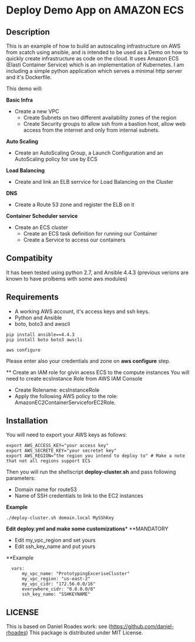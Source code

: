 Deploy Demo App on AMAZON ECS
=============================


Description
-----------

This is an example of how to build an autoscaling infrastructure on AWS from scatch using ansible, and is intended to be used as a 
Demo on how to quickly create infrastructure as code on the cloud.
It uses Amazon ECS (Elasti Container Service) which is an implementation of Kubernetes.
I am including a simple python application which serves a minimal http server and it's Dockerfile.

This demo will:

**Basic Infra**
- Create a new VPC
  - Create Subnets on two different availability zones of the region
  - Create Security groups to allow ssh from a bastion host, allow web access from the internet and only from internal subnets.

**Auto Scaling**
- Create an AutoScaling Group, a Launch Configuration and an AutoScaling policy for use by ECS

**Load Balancing**
- Create and link an ELB serrvice for Load Balancing on the Cluster

**DNS**
- Create a Route 53 zone and register the ELB on it

**Container Scheduler service**
- Create an ECS cluster
  - Create an ECS task definition for running our Container
  - Create a Service to access our containers
 


Compatibity
-----------

It has been tested using python 2.7, and Ansible 4.4.3 (previous verions are known to have prolbems with some aws modules)

Requirements
------------
- A working AWS account, it's access keys and ssh keys.
- Python and Ansible
- boto, boto3 and awscli

```
pip install ansible==4.4.3
pip install boto boto3 awscli

aws configure
````

Please enter also your credentials and zone on **aws configure** step.

** Create an IAM role for givin acess ECS to the compute instances
You will need to create ecsInstance Role from AWS IAM Console
* Create Rolename: ecsInstanceRole
* Apply the following AWS policy to the role: AmazonEC2ContainerServiceforEC2Role.


Installation
----------

You will need to export your AWS keys as follows:

```
export AWS_ACCESS_KEY="your access key"
export AWS_SECRETE_KEY="your secretet key"
export AWS_REGION="the region you intend to deploy to" # Make a note that not all regions support ECS
```

Then you will run the shellscript **deploy-cluster.sh** and pass following parameters:
- Domain name for route53
- Name of SSH credentials to link to the EC2 instances


**Example**
```
./deploy-cluster.sh domain.local MySShKey
```

**Edit deploy.yml and make some customizations***
**MANDATORY
- Edit my_vpc_region and set yours
- Edit ssh_key_name and put yours 

**Example
```
  vars:
      my_vpc_name: "PrototypingExceriseCluster"
      my_vpc_region: "us-east-2"
      my_vpc_cidr: "172.56.0.0/16"
      everywhere_cidr: "0.0.0.0/0"
      ssh_key_name: "SSHKEYNAME"
```



LICENSE
-------
This is based on Daniel Roades work: see (https://github.com/daniel-rhoades) 
This package is distributed under MIT License.

